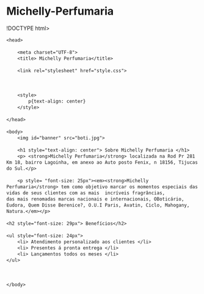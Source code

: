 # Michelly-Perfumaria
!DOCTYPE html>

<html lang="pt-br">
	
	<head>

		<meta charset="UTF-8">
		<title> Michelly Perfumaria</title>

		<link rel="stylesheet" href="style.css">



		<style>
			p{text-align: center}
		</style>
 		
	</head>
	
	<body>
		<img id="banner" src="boti.jpg">

		<h1 style="text-align: center"> Sobre Michelly Perfumaria </h1>
		<p> <strong>Michelly Perfumaria</strong> localizada na Rod Pr 281 Km 18, bairro Lagoinha, em anexo ao Auto posto Fenix, n 18156, Tijucas do Sul.</p>

		<p style= "font-size: 25px"><em><strong>Michelly Perfumaria</strong> tem como objetivo marcar os momentos especiais das vidas de seus clientes com as mais 	incríveis fragrâncias,
	das mais renomadas marcas nacionais e internacionais, OBoticário, Eudora, Quem Disse Berenice?, O.U.I Paris, Avatin, Ciclo, Mahogany, Natura.</em></p>

	<h2 style="font-size: 29px"> Benefícios</h2>

	<ul style="font-size: 24px">
		<li> Atendimento personalizado aos clientes </li>
		<li> Presentes á pronta entrega </li>
		<li> Lançamentos todos os meses </li>
	</ul>



	</body>

	
</html>
